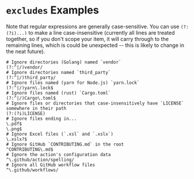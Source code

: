 # `excludes` Examples

Note that regular expressions are generally case-sensitive. You can use `(?:(?i)...)` to make a line case-insensitive (currently all lines are treated together, so if you don't scope your item, it will carry through to the remaining lines, which is could be unexpected -- this is likely to change in the neat future).

```
# Ignore directories (Golang) named `vendor`
(?:^|/)vendor/
# Ignore directories named `third_party`
(?:^|/)third_party/
# Ignore files named (yarn for Node.js) `yarn.lock`
(?:^|/)yarn\.lock$
# Ignore files named (rust) `Cargo.toml`
(?:^|/)Cargo\.toml$
# Ignore files or directories that case-insensitively have `LICENSE` somewhere in their path
(?:(?i)LICENSE)
# Ignore files ending in...
\.pdf$
\.png$
# Ignore Excel files (`.xsl` and `.xslx`)
\.xslx?$
# Ignore GitHub `CONTRIBUTING.md` in the root
^CONTRIBUTING\.md$
# Ignore the action's configuration data
^\.github/action/spelling/
# Ignore all GitHub workflow files
^\.github/workflows/
```
